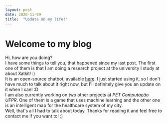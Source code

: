 ```yaml
---
layout: post
date: 2020-11-09
title:  "Update on my life!"
---
```


# Welcome to my blog

Hi, how are you doing?  
I have some things to tell you, that happened since my last post. The first one of them is that I am doing a research project at the university I study at about Xatkit! :)  
It is an open-source chatbot, available [here](https://github.com/xatkit-bot-platform/xatkit/wiki/Build-Xatkit). I just started using it, so I don't have much to talk about it right now, but I'll definitely give you an update on it when I can! :D  
I am also currently working on two other projects at *PET Computação UFPR*. One of them is a game that uses machine learning and the other one is an intelligent map for the healthcare system of my city.  
Well, that's all I had to talk about today. Thanks for reading it and feel free to contact me if you want to! :)